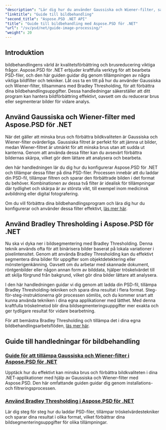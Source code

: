 ```yaml
---
"description": "Lär dig hur du använder Gaussiska och Wiener-filter, samt Bradley Thresholding i Aspose.PSD för .NET för bättre bildbehandling och segmentering."
"linktitle": "Guide till bildbehandling"
"second_title": "Aspose.PSD .NET API"
"title": "Guide till bildbehandling med Aspose.PSD för .NET"
"url": "/sv/psd/net/guide-image-processing/"
"weight": 20
---
```


## Introduktion

bildbehandlingens värld är kvalitetsförbättring och brusreducering viktiga frågor. Aspose.PSD för .NET erbjuder kraftfulla verktyg för att bearbeta PSD-filer, och den här guiden guidar dig genom tillämpningen av några viktiga bildfilter och tekniker. Låt oss ta en titt på hur du använder Gaussiska och Wiener-filter, tillsammans med Bradley Thresholding, för att förbättra dina bildbehandlingsuppgifter. Dessa handledningar säkerställer att ditt program kan hantera bildförbättring effektivt, oavsett om du reducerar brus eller segmenterar bilder för vidare analys.

## Använd Gaussiska och Wiener-filter med Aspose.PSD för .NET

När det gäller att minska brus och förbättra bildkvaliteten är Gaussiska och Wiener-filter ovärderliga. Gaussiska filtret är perfekt för att jämna ut bilder, medan Wiener-filtret är utmärkt för att minska brus utan att sudda ut kanterna. Genom att använda dessa filter kan du avsevärt förbättra bildernas skärpa, vilket gör dem lättare att analysera och bearbeta.

den här handledningen lär du dig hur du konfigurerar Aspose.PSD för .NET och tillämpar dessa filter på dina PSD-filer. Processen innebär att du laddar din PSD-fil, tillämpar filtren och sparar den förbättrade bilden i det format du behöver. Kombinationen av dessa två filter är idealisk för tillämpningar där tydlighet och skärpa är av största vikt, till exempel inom medicinsk avbildning eller digital fotografering.

Om du vill förbättra dina bildbehandlingsprogram och lära dig hur du konfigurerar och använder dessa filter effektivt, [läs mer här](./guide-to-apply-gaussian-wiener-filters/).

## Använd Bradley Thresholding i Aspose.PSD för .NET

Nu ska vi dyka ner i bildsegmentering med Bradley Thresholding. Denna teknik används ofta för att binärisera bilder baserat på lokala variationer i pixelintensitet. Genom att använda Bradley Thresholding kan du effektivt segmentera dina bilder för uppgifter som objektdetektering eller mönsterigenkänning. Oavsett om du arbetar med skannade dokument, röntgenbilder eller någon annan form av bilddata, hjälper tröskelvärdet till att skilja förgrund från bakgrund, vilket gör dina bilder lättare att analysera.

I den här handledningen guidar vi dig genom att ladda din PSD-fil, tillämpa Bradley Thresholding-tekniken och spara dina resultat i flera format. Steg-för-steg-instruktionerna gör processen sömlös, och du kommer snart att kunna använda tekniken i dina egna applikationer med lätthet. Med denna kraftfulla tröskelmetod blir dina bildsegmenteringsuppgifter mer exakta och ger tydligare resultat för vidare bearbetning.

För att bemästra Bradley Thresholding och tillämpa det i dina egna bildbehandlingsarbetsflöden, [läs mer här](./apply-bradley-thresholding/).

## Guide till handledningar för bildbehandling
### [Guide för att tillämpa Gaussiska och Wiener-filter i Aspose.PSD för .NET](./guide-to-apply-gaussian-wiener-filters/)
Upptäck hur du effektivt kan minska brus och förbättra bildkvaliteten i dina .NET-applikationer med hjälp av Gaussiska och Wiener-filter med Aspose.PSD. Den här omfattande guiden guidar dig genom installations- och filtreringsprocessen.
### [Använd Bradley Thresholding i Aspose.PSD för .NET](./apply-bradley-thresholding/)
Lär dig steg för steg hur du laddar PSD-filer, tillämpar tröskelvärdestekniker och sparar dina resultat i olika format, vilket förbättrar dina bildsegmenteringsuppgifter för olika tillämpningar.